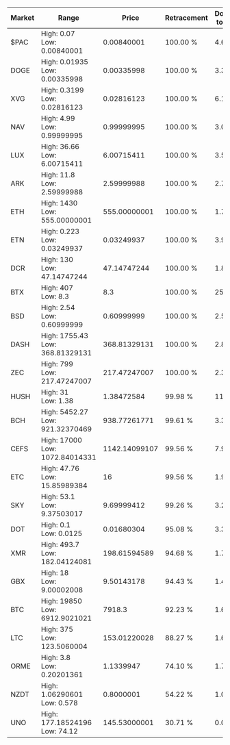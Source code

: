 | Market | Range | Price| Retracement | Doubles to 50% |
| --- | --- | --- | --- | --- |
| $PAC | High: 0.07<br />Low: 0.00840001 | 0.00840001 | 100.00 % | 4.67 |
| DOGE | High: 0.01935<br />Low: 0.00335998 | 0.00335998 | 100.00 % | 3.38 |
| XVG | High: 0.3199<br />Low: 0.02816123 | 0.02816123 | 100.00 % | 6.18 |
| NAV | High: 4.99<br />Low: 0.99999995 | 0.99999995 | 100.00 % | 3.00 |
| LUX | High: 36.66<br />Low: 6.00715411 | 6.00715411 | 100.00 % | 3.55 |
| ARK | High: 11.8<br />Low: 2.59999988 | 2.59999988 | 100.00 % | 2.77 |
| ETH | High: 1430<br />Low: 555.00000001 | 555.00000001 | 100.00 % | 1.79 |
| ETN | High: 0.223<br />Low: 0.03249937 | 0.03249937 | 100.00 % | 3.93 |
| DCR | High: 130<br />Low: 47.14747244 | 47.14747244 | 100.00 % | 1.88 |
| BTX | High: 407<br />Low: 8.3 | 8.3 | 100.00 % | 25.02 |
| BSD | High: 2.54<br />Low: 0.60999999 | 0.60999999 | 100.00 % | 2.58 |
| DASH | High: 1755.43<br />Low: 368.81329131 | 368.81329131 | 100.00 % | 2.88 |
| ZEC | High: 799<br />Low: 217.47247007 | 217.47247007 | 100.00 % | 2.34 |
| HUSH | High: 31<br />Low: 1.38 | 1.38472584 | 99.98 % | 11.69 |
| BCH | High: 5452.27<br />Low: 921.32370469 | 938.77261771 | 99.61 % | 3.39 |
| CEFS | High: 17000<br />Low: 1072.84014331 | 1142.14099107 | 99.56 % | 7.91 |
| ETC | High: 47.76<br />Low: 15.85989384 | 16 | 99.56 % | 1.99 |
| SKY | High: 53.1<br />Low: 9.37503017 | 9.69999412 | 99.26 % | 3.22 |
| DOT | High: 0.1<br />Low: 0.0125 | 0.01680304 | 95.08 % | 3.35 |
| XMR | High: 493.7<br />Low: 182.04124081 | 198.61594589 | 94.68 % | 1.70 |
| GBX | High: 18<br />Low: 9.00002008 | 9.50143178 | 94.43 % | 1.42 |
| BTC | High: 19850<br />Low: 6912.9021021 | 7918.3 | 92.23 % | 1.69 |
| LTC | High: 375<br />Low: 123.5060004 | 153.01220028 | 88.27 % | 1.63 |
| ORME | High: 3.8<br />Low: 0.20201361 | 1.1339947 | 74.10 % | 1.76 |
| NZDT | High: 1.06290601<br />Low: 0.578 | 0.8000001 | 54.22 % | 1.03 |
| UNO | High: 177.18524196<br />Low: 74.12 | 145.53000001 | 30.71 % | 0.00 |

